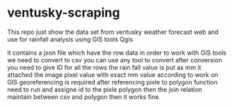 # ventusky-scraping
This repo just show the data set from ventusky weather forecast web and use for rainfall analysis using GIS tools Qgis 


it contains a json file which have the row data in order to work with GIS tools we need to convert to csv you can use any tool to convert after conversion you need to give ID for all the rows
the rain fall value is put as mm it attached the image pixel value with exact mm value
according to work on GIS georeferencing is required after referencing pixle to polygon function need to run and assigne id to the pixle polygon then the join relation maintain between
csv and polygon then it works fine.
